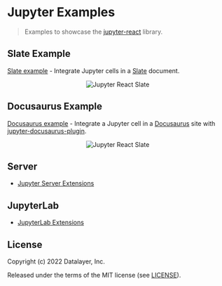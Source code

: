 
# Jupyter Examples

> Examples to showcase the [jupyter-react](https://github.com/datalayer/jupyter-react) library.

## Slate Example

[Slate example](./slate) - Integrate Jupyter cells in a [Slate](https://www.slatejs.org) document.

<div align="center" style="text-align: center">
  <img alt="Jupyter React Slate" src="https://jupyter-examples.datalayer.tech/jupyter-react-slate.gif" />
</div>

## Docusaurus Example

[Docusaurus example](./docusaurus) - Integrate a Jupyter cell in a [Docusaurus](https://docusaurus.io) site with [jupyter-docusaurus-plugin](https://github.com/datalayer/jupyter-docusaurus).

<div align="center" style="text-align: center">
  <img alt="Jupyter React Slate" src="https://jupyter-examples.datalayer.tech/jupyter-react-docusaurus.png" />
</div>

## Server

- [Jupyter Server Extensions](https://github.com/datalayer-examples/jupyter-examples/tree/main/jupyter-server-extensions)

## JupyterLab

- [JupyterLab Extensions](https://github.com/datalayer-examples/jupyter-examples/tree/main/jupyterlab-extensions)

## License

Copyright (c) 2022 Datalayer, Inc.

Released under the terms of the MIT license (see [LICENSE](./LICENSE)).
